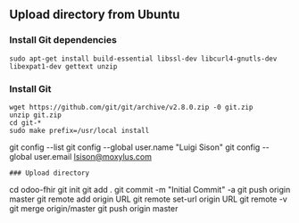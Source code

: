 ## Upload directory from Ubuntu

### Install Git dependencies
```
sudo apt-get install build-essential libssl-dev libcurl4-gnutls-dev libexpat1-dev gettext unzip
```

### Install Git
```
wget https://github.com/git/git/archive/v2.8.0.zip -0 git.zip
unzip git.zip
cd git-*
sudo make prefix=/usr/local install
```
git config --list
git config --global user.name "Luigi Sison"
git config --global user.email lsison@moxylus.com

```
### Upload directory
```
cd odoo-fhir
git init
git add .
git commit -m "Initial Commit" -a
git push origin master
git remote add origin URL
git remote set-url origin URL
git remote -v
git merge origin/master
git push origin master
```
